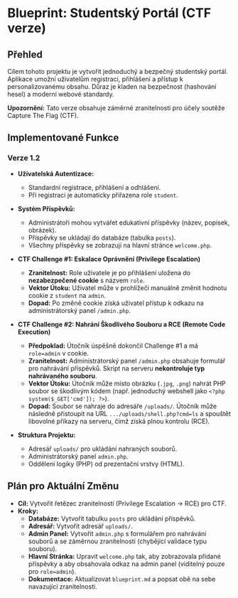 # Blueprint: Studentský Portál (CTF verze)

## Přehled

Cílem tohoto projektu je vytvořit jednoduchý a bezpečný studentský portál. Aplikace umožní uživatelům registraci, přihlášení a přístup k personalizovanému obsahu. Důraz je kladen na bezpečnost (hashování hesel) a moderní webové standardy.

**Upozornění:** Tato verze obsahuje záměrné zranitelnosti pro účely soutěže Capture The Flag (CTF).

## Implementované Funkce

### Verze 1.2

*   **Uživatelská Autentizace:**
    *   Standardní registrace, přihlášení a odhlášení.
    *   Při registraci je automaticky přiřazena role `student`.

*   **Systém Příspěvků:**
    *   Administrátoři mohou vytvářet edukativní příspěvky (název, popisek, obrázek).
    *   Příspěvky se ukládají do databáze (tabulka `posts`).
    *   Všechny příspěvky se zobrazují na hlavní stránce `welcome.php`.

*   **CTF Challenge #1: Eskalace Oprávnění (Privilege Escalation)**
    *   **Zranitelnost:** Role uživatele je po přihlášení uložena do **nezabezpečené cookie** s názvem `role`.
    *   **Vektor Útoku:** Uživatel může v prohlížeči manuálně změnit hodnotu cookie z `student` na `admin`.
    *   **Dopad:** Po změně cookie získá uživatel přístup k odkazu na administrátorský panel `/admin.php`.

*   **CTF Challenge #2: Nahrání Škodlivého Souboru a RCE (Remote Code Execution)**
    *   **Předpoklad:** Útočník úspěšně dokončil Challenge #1 a má `role=admin` v cookie.
    *   **Zranitelnost:** Administrátorský panel `/admin.php` obsahuje formulář pro nahrávání příspěvků. Skript na serveru **nekontroluje typ nahrávaného souboru**.
    *   **Vektor Útoku:** Útočník může místo obrázku (`.jpg`, `.png`) nahrát PHP soubor se škodlivým kódem (např. jednoduchý webshell jako `<?php system($_GET['cmd']); ?>`).
    *   **Dopad:** Soubor se nahraje do adresáře `/uploads/`. Útočník může následně přistoupit na URL `.../uploads/shell.php?cmd=ls` a spouštět libovolné příkazy na serveru, čímž získá plnou kontrolu (RCE).

*   **Struktura Projektu:**
    *   Adresář `uploads/` pro ukládání nahraných souborů.
    *   Administrátorský panel `admin.php`.
    *   Oddělení logiky (PHP) od prezentační vrstvy (HTML).

## Plán pro Aktuální Změnu

*   **Cíl:** Vytvořit řetězec zranitelností (Privilege Escalation -> RCE) pro CTF.
*   **Kroky:**
    *   **Databáze:** Vytvořit tabulku `posts` pro ukládání příspěvků.
    *   **Adresář:** Vytvořit adresář `uploads/`.
    *   **Admin Panel:** Vytvořit `admin.php` s formulářem pro nahrávání souborů a se záměrnou zranitelností (chybějící validace typu souboru).
    *   **Hlavní Stránka:** Upravit `welcome.php` tak, aby zobrazovala přidané příspěvky a aby obsahovala odkaz na admin panel (viditelný pouze pro `role=admin`).
    *   **Dokumentace:** Aktualizovat `blueprint.md` a popsat obě na sebe navazující zranitelnosti.

